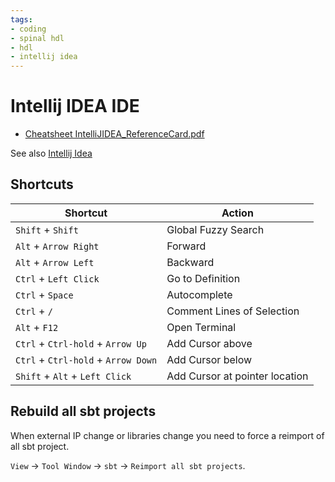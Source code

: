 ```yaml
---
tags:
- coding
- spinal hdl
- hdl
- intellij idea
---
```

# Intellij IDEA IDE

- [Cheatsheet IntelliJIDEA_ReferenceCard.pdf]({{base_repo_file}}/docs/tools/jetbrains/docs/IntelliJIDEA_ReferenceCard.pdf)

See also [Intellij Idea](../../../tools/jetbrains/intellij_idea.md)

## Shortcuts

| Shortcut                                 | Action |
| ---------------------------------------- | ------------------------------ |
| `Shift` + `Shift`                        | Global Fuzzy Search |
| `Alt` + `Arrow Right`                    | Forward |
| `Alt` + `Arrow Left`                     | Backward |
| `Ctrl` + `Left Click`                    | Go to Definition |
| `Ctrl` + `Space`                         | Autocomplete |
| `Ctrl` + `/`                             | Comment Lines of Selection |
| `Alt` + `F12`                            | Open Terminal |
| `Ctrl` + `Ctrl-hold` + `Arrow Up`        | Add Cursor above |
| `Ctrl` + `Ctrl-hold` + `Arrow Down`      | Add Cursor below |
| `Shift` + `Alt` + `Left Click`           | Add Cursor at pointer location |

## Rebuild all sbt projects

When external IP change or libraries change you need to force a reimport of all sbt project.

`View` -> `Tool Window` -> `sbt` -> `Reimport all sbt projects`.
